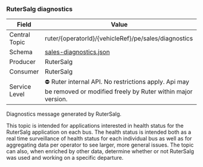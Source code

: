 ### RuterSalg diagnostics
| Field         | Value                                                                                                             |
|---------------|-------------------------------------------------------------------------------------------------------------------|
| Central Topic | ruter/{operatorId}/{vehicleRef}/pe/sales/diagnostics                                                              |
| Schema        | [ sales-diagnostics.json ](json-schemas/pe/sales/diagnostics/sales-diagnostics.json)                              |
| Producer      | RuterSalg                                                                                                         |
| Consumer      | RuterSalg                                                                                                         |
| Service Level | ⛔ Ruter internal API. No restrictions apply. Api may be removed or modified freely by Ruter within major version. | 

Diagnostics message generated by RuterSalg.

This topic is intended for applications interested in health status for the RuterSalg application on each bus. The health status is intended both as a real time surveillance of health status for each individual bus as well as for aggregating data per operator to see larger, more general issues. The topic can also, when enriched by other data, determine whether or not RuterSalg was used and working on a specific departure.